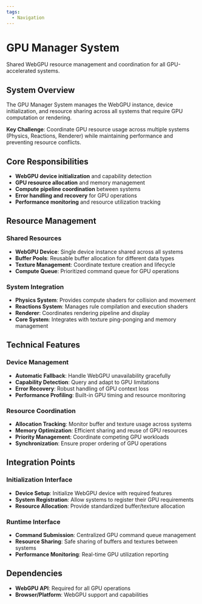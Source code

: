 ```yaml
---
tags:
  - Navigation
---
```


# GPU Manager System

Shared WebGPU resource management and coordination for all GPU-accelerated systems.

## System Overview

The GPU Manager System manages the WebGPU instance, device initialization, and resource sharing across all systems that require GPU computation or rendering.

**Key Challenge**: Coordinate GPU resource usage across multiple systems (Physics, Reactions, Renderer) while maintaining performance and preventing resource conflicts.

## Core Responsibilities

- **WebGPU device initialization** and capability detection
- **GPU resource allocation** and memory management
- **Compute pipeline coordination** between systems
- **Error handling and recovery** for GPU operations
- **Performance monitoring** and resource utilization tracking

## Resource Management

### Shared Resources
- **WebGPU Device**: Single device instance shared across all systems
- **Buffer Pools**: Reusable buffer allocation for different data types
- **Texture Management**: Coordinate texture creation and lifecycle
- **Compute Queue**: Prioritized command queue for GPU operations

### System Integration
- **Physics System**: Provides compute shaders for collision and movement
- **Reactions System**: Manages rule compilation and execution shaders  
- **Renderer**: Coordinates rendering pipeline and display
- **Core System**: Integrates with texture ping-ponging and memory management

## Technical Features

### Device Management
- **Automatic Fallback**: Handle WebGPU unavailability gracefully
- **Capability Detection**: Query and adapt to GPU limitations
- **Error Recovery**: Robust handling of GPU context loss
- **Performance Profiling**: Built-in GPU timing and resource monitoring

### Resource Coordination  
- **Allocation Tracking**: Monitor buffer and texture usage across systems
- **Memory Optimization**: Efficient sharing and reuse of GPU resources
- **Priority Management**: Coordinate competing GPU workloads
- **Synchronization**: Ensure proper ordering of GPU operations

## Integration Points

### Initialization Interface
- **Device Setup**: Initialize WebGPU device with required features
- **System Registration**: Allow systems to register their GPU requirements
- **Resource Allocation**: Provide standardized buffer/texture allocation

### Runtime Interface
- **Command Submission**: Centralized GPU command queue management
- **Resource Sharing**: Safe sharing of buffers and textures between systems
- **Performance Monitoring**: Real-time GPU utilization reporting

## Dependencies
- **WebGPU API**: Required for all GPU operations
- **Browser/Platform**: WebGPU support and capabilities